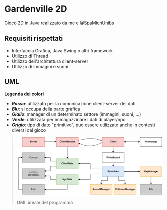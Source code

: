 # Gardenville 2D
Gioco 2D in Java realizzato da me e [@SpaMichUnibs](https://github.com/SpaMichUnibs)

## Requisiti rispettati
- Interfaccia Grafica, Java Swing o altri framework
- Utilizzo di Thread
- Utilizzo dell'architettura client-server
- Utilizzo di immagini e suoni

## UML
**Legenda dei colori**
- **_Rosso_**: utilizzato per la comunicazione client-server dei dati
- **_Blu_**: si occupa della parte grafica 
- **_Giallo_**: manager di un determinato settore (immagini, suoni, ...)
- **_Verde_**: utilizzata per immagazzinare i dati di player/npc
- **_Grigio_**: tipo di dato "primitivo", può essere utilizzato anche in contesti diversi dal gioco
>![UML](src/res/uml/uml.png?raw=true)
>
>UML ideale del programma
